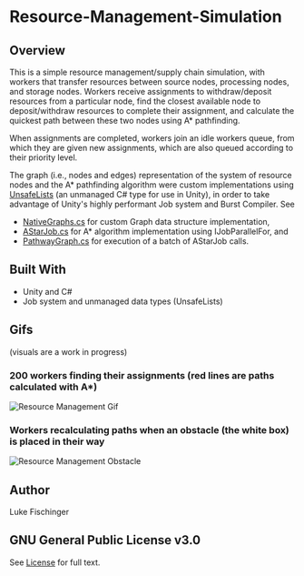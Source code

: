 # Resource-Management-Simulation
## Overview
This is a simple resource management/supply chain simulation, with workers that transfer resources between source nodes, processing nodes, and storage nodes. Workers receive assignments to withdraw/deposit resources from a particular node, find the closest available node to deposit/withdraw resources to complete their assignment, and calculate the quickest path between these two nodes using A* pathfinding.

When assignments are completed, workers join an idle workers queue, from which they are given new assignments, which are also queued according to their priority level.

The graph (i.e., nodes and edges) representation of the system of resource nodes and the A* pathfinding algorithm were custom implementations using [UnsafeLists](https://docs.unity3d.com/Packages/com.unity.collections@0.4/api/Unity.Collections.LowLevel.Unsafe.UnsafeList.html) (an unmanaged C# type for use in Unity), in order to take advantage of Unity's highly performant Job system and Burst Compiler. See 
- [NativeGraphs.cs](https://github.com/lukefischinger/Resource-Management-Simulation/blob/master/Assets/Scripts/NativeGraph.cs) for custom Graph data structure implementation,
- [AStarJob.cs](https://github.com/lukefischinger/Resource-Management-Simulation/blob/master/Assets/Scripts/AStarJob.cs) for A* algorithm implementation using IJobParallelFor, and
- [PathwayGraph.cs](https://github.com/lukefischinger/Resource-Management-Simulation/blob/master/Assets/Scripts/PathwayGraph.cs) for execution of a batch of AStarJob calls.

## Built With
- Unity and C#
- Job system and unmanaged data types (UnsafeLists)

## Gifs 
(visuals are a work in progress)

### 200 workers finding their assignments (red lines are paths calculated with A*)
![Resource Management Gif](https://github.com/lukefischinger/Resource-Management-Simulation/assets/107618359/7d4f0ae4-432f-4b98-b441-b47c5a6e4494)

### Workers recalculating paths when an obstacle (the white box) is placed in their way
![Resource Management Obstacle](https://github.com/lukefischinger/Resource-Management-Simulation/assets/107618359/558745c1-1b82-4976-907e-f901ca4f51ba)

## Author
Luke Fischinger

## GNU General Public License v3.0

See [License](https://github.com/lukefischinger/Resource-Management-Simulation/blob/master/License) for full text.
